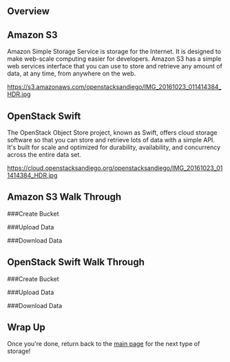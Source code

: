 

## Overview



## Amazon S3

Amazon Simple Storage Service is storage for the Internet. It is designed to make web-scale computing easier for developers. Amazon S3 has a simple web services interface that you can use to store and retrieve any amount of data, at any time, from anywhere on the web.

https://s3.amazonaws.com/openstacksandiego/IMG_20161023_011414384_HDR.jpg

## OpenStack Swift

The OpenStack Object Store project, known as Swift, offers cloud storage software so that you can store and retrieve lots of data with a simple API. It's built for scale and optimized for durability, availability, and concurrency across the entire data set.

https://cloud.openstacksandiego.org/openstacksandiego/IMG_20161023_011414384_HDR.jpg


## Amazon S3 Walk Through

###Create Bucket

###Upload Data

###Download Data

## OpenStack Swift Walk Through

###Create Bucket

###Upload Data

###Download Data

## Wrap Up

Once you're done, return back to the <A HREF="../Readme.md">main page</A> for the next type of storage!
